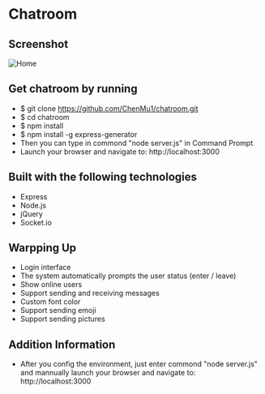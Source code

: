 # Chatroom

## Screenshot

![Home](https://github.com/ChenMu1/chatroom/blob/master/public/images/chat-capture.png)

## Get chatroom by running

* $ git clone https://github.com/ChenMu1/chatroom.git
* $ cd chatroom
* $ npm install
* $ npm install -g express-generator
* Then you can type in commond "node server.js" in Command Prompt
* Launch your browser and navigate to: http://localhost:3000

## Built with the following technologies

* Express
* Node.js
* jQuery
* Socket.io

## Warpping Up

* Login interface
* The system automatically prompts the user status (enter / leave)
* Show online users
* Support sending and receiving messages
* Custom font color
* Support sending emoji
* Support sending pictures

## Addition Information

* After you config the environment, just enter commond "node server.js" and mannually launch your browser and navigate to: http://localhost:3000


